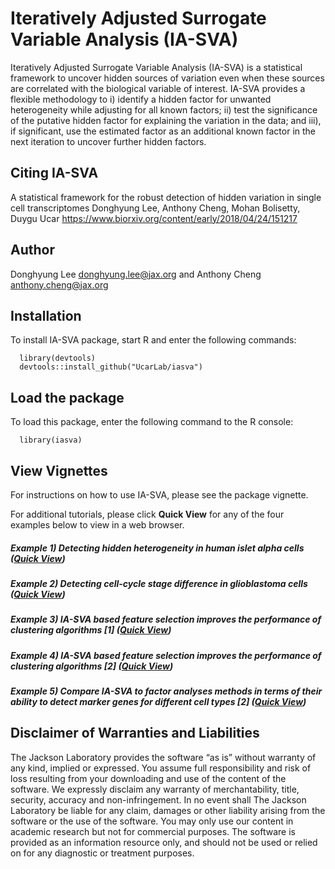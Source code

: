 # Iteratively Adjusted Surrogate Variable Analysis (IA-SVA)

Iteratively Adjusted Surrogate Variable Analysis (IA-SVA) is a statistical framework to uncover hidden sources of variation even when these sources are correlated with the biological variable of interest. IA-SVA provides a flexible methodology to i) identify a hidden factor for unwanted heterogeneity while adjusting for all known factors; ii) test the significance of the putative hidden factor for explaining the variation in the data; and iii), if significant, use the estimated factor as an additional known factor in the next iteration to uncover further hidden factors. 

## Citing IA-SVA

A statistical framework for the robust detection of hidden variation in single cell transcriptomes
Donghyung Lee, Anthony Cheng, Mohan Bolisetty, Duygu Ucar
https://www.biorxiv.org/content/early/2018/04/24/151217

## Author

Donghyung Lee <donghyung.lee@jax.org> and Anthony Cheng <anthony.cheng@jax.org>

## Installation

To install IA-SVA package, start R and enter the following commands:

      library(devtools)
      devtools::install_github("UcarLab/iasva")


## Load the package

To load this package, enter the following command to the R console:

      library(iasva)


## View Vignettes

For instructions on how to use IA-SVA, please see the package vignette.

For additional tutorials, please click __Quick View__ for any of the four examples below to view in a web browser. 

##### Example 1) Detecting hidden heterogeneity in human islet alpha cells   ([Quick View](https://cdn.rawgit.com/dleelab/iasvaExamples/89f8f939/inst/doc/detecting_hidden_heterogeneity.html)) 


##### Example 2) Detecting cell-cycle stage difference in glioblastoma cells   ([Quick View](https://cdn.rawgit.com/dleelab/iasvaExamples/89f8f939/inst/doc/hidden_heterogeneity_glioblastoma.html))


##### Example 3) IA-SVA based feature selection improves the performance of clustering algorithms [1]  ([Quick View](https://cdn.rawgit.com/dleelab/iasvaExamples/2e4fa6f0/inst/doc/tSNE_post_IA-SVA_3celltypes.html))


##### Example 4) IA-SVA based feature selection improves the performance of clustering algorithms [2]  ([Quick View](https://cdn.rawgit.com/dleelab/iasvaExamples/2e4fa6f0/inst/doc/tSNE_post_IA-SVA_Xin_Islets.html))

##### Example 5) Compare IA-SVA to factor analyses methods in terms of their ability to detect marker genes for different cell types [2]  ([Quick View](https://cdn.rawgit.com/dleelab/iasvaExamples/4b542d08/inst/doc/Brain_scRNASeq_neuron_vs_oligodendrocyte_single_run.html))


## Disclaimer of Warranties and Liabilities

The Jackson Laboratory provides the software “as is” without warranty of any kind, implied or expressed. You assume full responsibility and risk of loss resulting from your downloading and use of the content of the software. We expressly disclaim any warranty of merchantability, title, security, accuracy and non-infringement. In no event shall The Jackson Laboratory be liable for any claim, damages or other liability arising from the software or the use of the software. You may only use our content in academic research but not for commercial purposes. The software is provided as an information resource only, and should not be used or relied on for any diagnostic or treatment purposes.
